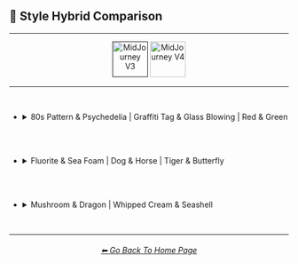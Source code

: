 <h2>🔰 Style Hybrid Comparison</h2>

<hr><!--------------->

<div align="center">

[<img src="https://github.com/willwulfken/MidJourney-Styles-and-Keywords-Reference/blob/main/Images/Repo_Parts/WEBP/Buttons/Version_Buttons/button_version_V3_active.webp?raw=true" alt="MidJourney V3" height="64" />]()
[<img src="https://github.com/willwulfken/MidJourney-Styles-and-Keywords-Reference/blob/main/Images/Repo_Parts/WEBP/Buttons/Version_Buttons/button_version_V4_inactive.webp?raw=true" alt="MidJourney V4" height="64" />](https://github.com/willwulfken/MidJourney-Styles-and-Keywords-Reference/blob/main/Pages/Midjourney_Beta_Features/MJ_V4_Alpha/Comparison_Pages/Prompt_Writing/Hybrid_Comparison.md)

</div>

<hr>
<br>

- <details><summary>80s Pattern & Psychedelia | Graffiti Tag & Glass Blowing | Red & Green</summary><p><div align="center">

    <table>
        <tr align=center valign=middle>
            <th width=298></th>
            <th>80s Pattern</th>
            <th>Psychedelia</th>
            <td></td>
            <th>Graffiti Tag</th>
            <th>Glass Blowing</th>
            <td></td>
            <th>Red</th>
            <th>Green</th>
        </tr>
        <tr align=center valign=middle>
            <th>Style</th>
            <td><img src="https://github.com/willwulfken/MidJourney-Styles-and-Keywords-Reference/blob/main/Images/MJ_V3/Comparison_Page_Images/Hybrid_Comparison/Control_Images/80s_Pattern.png?raw=true" width=86 /></td>
            <td><img src="https://github.com/willwulfken/MidJourney-Styles-and-Keywords-Reference/blob/main/Images/MJ_V3/Comparison_Page_Images/Hybrid_Comparison/Control_Images/Psychedelia.png?raw=true" width=86 /></td>
            <td></td>
            <td><img src="https://github.com/willwulfken/MidJourney-Styles-and-Keywords-Reference/blob/main/Images/MJ_V3/Comparison_Page_Images/Hybrid_Comparison/Control_Images/Graffiti_Tag.png?raw=true" width=86 /></td>
            <td><img src="https://github.com/willwulfken/MidJourney-Styles-and-Keywords-Reference/blob/main/Images/MJ_V3/Comparison_Page_Images/Hybrid_Comparison/Control_Images/Glass_Blowing.png?raw=true" width=86 /></td>
            <td></td>
            <td><img src="https://github.com/willwulfken/MidJourney-Styles-and-Keywords-Reference/blob/main/Images/MJ_V3/Comparison_Page_Images/Hybrid_Comparison/Control_Images/Red.png?raw=true" width="114" /></td>
            <td><img src="https://github.com/willwulfken/MidJourney-Styles-and-Keywords-Reference/blob/main/Images/MJ_V3/Comparison_Page_Images/Hybrid_Comparison/Control_Images/Green.png?raw=true" width="114" /></td>
        </tr>
        <tr align=center valign=middle>
            <th>Half &#60;style1&#62; Half &#60;style2&#62;</th>
            <td colspan=2><img src="https://github.com/willwulfken/MidJourney-Styles-and-Keywords-Reference/blob/main/Images/MJ_V3/Comparison_Page_Images/Hybrid_Comparison/80s_Pattern_and_Psychedelia/half_80s_Pattern_half_Psychedelia.png?raw=true" width="192" /></td>
            <td></td>
            <td colspan=2><img src="https://github.com/willwulfken/MidJourney-Styles-and-Keywords-Reference/blob/main/Images/MJ_V3/Comparison_Page_Images/Hybrid_Comparison/Graffiti_Tag_and_Glass_Blowing/half_Graffiti_Tag_half_Glass_Blowing.png?raw=true" width="192" /></td>
            <td></td>
            <td colspan=2><img src="https://github.com/willwulfken/MidJourney-Styles-and-Keywords-Reference/blob/main/Images/MJ_V3/Comparison_Page_Images/Hybrid_Comparison/Red_and_Green/half_Red_half_Green.png?raw=true" width=256 /></td>
        </tr>
        <tr align=center valign=middle>
            <th>Half-&#60;style1&#62; Half-&#60;style2&#62;</th>
            <td colspan=2><img src="https://github.com/willwulfken/MidJourney-Styles-and-Keywords-Reference/blob/main/Images/MJ_V3/Comparison_Page_Images/Hybrid_Comparison/80s_Pattern_and_Psychedelia/half-80s_Pattern_half-Psychedelia.png?raw=true" width="192" /></td>
            <td></td>
            <td colspan=2><img src="https://github.com/willwulfken/MidJourney-Styles-and-Keywords-Reference/blob/main/Images/MJ_V3/Comparison_Page_Images/Hybrid_Comparison/Graffiti_Tag_and_Glass_Blowing/half-Graffiti_Tag_half-Glass_Blowing.png?raw=true" width="192" /></td>
            <td></td>
            <td colspan=2><img src="https://github.com/willwulfken/MidJourney-Styles-and-Keywords-Reference/blob/main/Images/MJ_V3/Comparison_Page_Images/Hybrid_Comparison/Red_and_Green/half-Red_half-Green.png?raw=true" width=256 /></td>
        </tr>
        <tr align=center valign=middle>
            <th>&#60;style1&#62;&#60;style2&#62;</th>
            <td colspan=2><img src="https://github.com/willwulfken/MidJourney-Styles-and-Keywords-Reference/blob/main/Images/MJ_V3/Comparison_Page_Images/Hybrid_Comparison/80s_Pattern_and_Psychedelia/80s_PatternPsychedelia.png?raw=true" width="192" /></td>
            <td></td>
            <td colspan=2><img src="https://github.com/willwulfken/MidJourney-Styles-and-Keywords-Reference/blob/main/Images/MJ_V3/Comparison_Page_Images/Hybrid_Comparison/Graffiti_Tag_and_Glass_Blowing/Graffiti_TagGlass_Blowing.png?raw=true" width="192" /></td>
            <td></td>
            <td colspan=2><img src="https://github.com/willwulfken/MidJourney-Styles-and-Keywords-Reference/blob/main/Images/MJ_V3/Comparison_Page_Images/Hybrid_Comparison/Red_and_Green/RedGreen.png?raw=true" width=256 /></td>
        </tr>
        <tr align=center valign=middle>
            <th>&#60;style2&#62;&#60;style1&#62;</th>
            <td colspan=2><img src="https://github.com/willwulfken/MidJourney-Styles-and-Keywords-Reference/blob/main/Images/MJ_V3/Comparison_Page_Images/Hybrid_Comparison/80s_Pattern_and_Psychedelia/Psychedelia80s_Pattern.png?raw=true" width="192" /></td>
            <td></td>
            <td colspan=2><img src="https://github.com/willwulfken/MidJourney-Styles-and-Keywords-Reference/blob/main/Images/MJ_V3/Comparison_Page_Images/Hybrid_Comparison/Graffiti_Tag_and_Glass_Blowing/Glass_BlowingGraffiti_Tag.png?raw=true" width="192" /></td>
            <td></td>
            <td colspan=2><img src="https://github.com/willwulfken/MidJourney-Styles-and-Keywords-Reference/blob/main/Images/MJ_V3/Comparison_Page_Images/Hybrid_Comparison/Red_and_Green/GreenRed.png?raw=true" width=256 /></td>
        </tr>
        <tr align=center valign=middle>
            <th>&#60;style1&#62;-&#60;style2&#62;</th>
            <td colspan=2><img src="https://github.com/willwulfken/MidJourney-Styles-and-Keywords-Reference/blob/main/Images/MJ_V3/Comparison_Page_Images/Hybrid_Comparison/80s_Pattern_and_Psychedelia/80s_Pattern-Psychedelia.png?raw=true" width="192" /></td>
            <td></td>
            <td colspan=2><img src="https://github.com/willwulfken/MidJourney-Styles-and-Keywords-Reference/blob/main/Images/MJ_V3/Comparison_Page_Images/Hybrid_Comparison/Graffiti_Tag_and_Glass_Blowing/Graffiti_Tag-Glass_Blowing.png?raw=true" width="192" /></td>
            <td></td>
            <td colspan=2><img src="https://github.com/willwulfken/MidJourney-Styles-and-Keywords-Reference/blob/main/Images/MJ_V3/Comparison_Page_Images/Hybrid_Comparison/Red_and_Green/Red-Green.png?raw=true" width=256 /></td>
        </tr>
        <tr align=center valign=middle>
            <th>&#60;style2&#62;-&#60;style1&#62;</th>
            <td colspan=2><img src="https://github.com/willwulfken/MidJourney-Styles-and-Keywords-Reference/blob/main/Images/MJ_V3/Comparison_Page_Images/Hybrid_Comparison/80s_Pattern_and_Psychedelia/Psychedelia-80s_Pattern.png?raw=true" width="192" /></td>
            <td></td>
            <td colspan=2><img src="https://github.com/willwulfken/MidJourney-Styles-and-Keywords-Reference/blob/main/Images/MJ_V3/Comparison_Page_Images/Hybrid_Comparison/Graffiti_Tag_and_Glass_Blowing/Glass_Blowing-Graffiti_Tag.png?raw=true" width="192" /></td>
            <td></td>
            <td colspan=2><img src="https://github.com/willwulfken/MidJourney-Styles-and-Keywords-Reference/blob/main/Images/MJ_V3/Comparison_Page_Images/Hybrid_Comparison/Red_and_Green/Green-Red.png?raw=true" width=256 /></td>
        </tr>
        <tr align=center valign=middle>
            <th>&#60;style1&#62;/&#60;style2&#62;</th>
            <td colspan=2><img src="https://github.com/willwulfken/MidJourney-Styles-and-Keywords-Reference/blob/main/Images/MJ_V3/Comparison_Page_Images/Hybrid_Comparison/80s_Pattern_and_Psychedelia/80s_Pattern(slash)Psychedelia.png?raw=true" width="192" /></td>
            <td></td>
            <td colspan=2><img src="https://github.com/willwulfken/MidJourney-Styles-and-Keywords-Reference/blob/main/Images/MJ_V3/Comparison_Page_Images/Hybrid_Comparison/Graffiti_Tag_and_Glass_Blowing/Graffiti_Tag(slash)Glass_Blowing.png?raw=true" width="192" /></td>
            <td></td>
            <td colspan=2><img src="https://github.com/willwulfken/MidJourney-Styles-and-Keywords-Reference/blob/main/Images/MJ_V3/Comparison_Page_Images/Hybrid_Comparison/Red_and_Green/Red(slash)Green.png?raw=true" width=256 /></td>
        </tr>
        <tr align=center valign=middle>
            <th>&#60;style2&#62;/&#60;style1&#62;</th>
            <td colspan=2><img src="https://github.com/willwulfken/MidJourney-Styles-and-Keywords-Reference/blob/main/Images/MJ_V3/Comparison_Page_Images/Hybrid_Comparison/80s_Pattern_and_Psychedelia/Psychedelia(slash)80s_Pattern.png?raw=true" width="192" /></td>
            <td></td>
            <td colspan=2><img src="https://github.com/willwulfken/MidJourney-Styles-and-Keywords-Reference/blob/main/Images/MJ_V3/Comparison_Page_Images/Hybrid_Comparison/Graffiti_Tag_and_Glass_Blowing/Glass_Blowing(slash)Graffiti_Tag.png?raw=true" width="192" /></td>
            <td></td>
            <td colspan=2><img src="https://github.com/willwulfken/MidJourney-Styles-and-Keywords-Reference/blob/main/Images/MJ_V3/Comparison_Page_Images/Hybrid_Comparison/Red_and_Green/Green(slash)Red.png?raw=true" width=256 /></td>
        </tr>
        <tr align=center valign=middle>
            <th>&#60;style1&#62; Grown From &#60;style2&#62;</th>
            <td colspan=2><img src="https://github.com/willwulfken/MidJourney-Styles-and-Keywords-Reference/blob/main/Images/MJ_V3/Comparison_Page_Images/Hybrid_Comparison/80s_Pattern_and_Psychedelia/80s_Pattern_grown_from_Psychedelia.png?raw=true" width="192" /></td>
            <td></td>
            <td colspan=2><img src="https://github.com/willwulfken/MidJourney-Styles-and-Keywords-Reference/blob/main/Images/MJ_V3/Comparison_Page_Images/Hybrid_Comparison/Graffiti_Tag_and_Glass_Blowing/Graffiti_Tag_grown_from_Glass_Blowing.png?raw=true" width="192" /></td>
            <td></td>
            <td colspan=2><img src="https://github.com/willwulfken/MidJourney-Styles-and-Keywords-Reference/blob/main/Images/MJ_V3/Comparison_Page_Images/Hybrid_Comparison/Red_and_Green/Red_grown_from_Green.png?raw=true" width=256 /></td>
        </tr>
        <tr align=center valign=middle>
            <th>&#60;style2&#62; Grown From &#60;style1&#62;</th>
            <td colspan=2><img src="https://github.com/willwulfken/MidJourney-Styles-and-Keywords-Reference/blob/main/Images/MJ_V3/Comparison_Page_Images/Hybrid_Comparison/80s_Pattern_and_Psychedelia/Psychedelia_grown_from_80s_Pattern.png?raw=true" width="192" /></td>
            <td></td>
            <td colspan=2><img src="https://github.com/willwulfken/MidJourney-Styles-and-Keywords-Reference/blob/main/Images/MJ_V3/Comparison_Page_Images/Hybrid_Comparison/Graffiti_Tag_and_Glass_Blowing/Glass_Blowing_grown_from_Graffiti_Tag.png?raw=true" width="192" /></td>
            <td></td>
            <td colspan=2><img src="https://github.com/willwulfken/MidJourney-Styles-and-Keywords-Reference/blob/main/Images/MJ_V3/Comparison_Page_Images/Hybrid_Comparison/Red_and_Green/Green_grown_from_Red.png?raw=true" width=256 /></td>
        </tr>
        <tr align=center valign=middle>
            <th>&#60;style1&#62;-&#60;style2&#62;-Blend</th>
            <td colspan=2><img src="https://github.com/willwulfken/MidJourney-Styles-and-Keywords-Reference/blob/main/Images/MJ_V3/Comparison_Page_Images/Hybrid_Comparison/80s_Pattern_and_Psychedelia/80s_Pattern-Psychedelia-blend.png?raw=true" width="192" /></td>
            <td></td>
            <td colspan=2><img src="https://github.com/willwulfken/MidJourney-Styles-and-Keywords-Reference/blob/main/Images/MJ_V3/Comparison_Page_Images/Hybrid_Comparison/Graffiti_Tag_and_Glass_Blowing/Graffiti_Tag-Glass_Blowing-blend.png?raw=true" width="192" /></td>
            <td></td>
            <td colspan=2><img src="https://github.com/willwulfken/MidJourney-Styles-and-Keywords-Reference/blob/main/Images/MJ_V3/Comparison_Page_Images/Hybrid_Comparison/Red_and_Green/Red-Green-blend.png?raw=true" width=256 /></td>
        </tr>
        <tr align=center valign=middle>
            <th>Blended-&#60;style1&#62;-&#60;style2&#62;</th>
            <td colspan=2><img src="https://github.com/willwulfken/MidJourney-Styles-and-Keywords-Reference/blob/main/Images/MJ_V3/Comparison_Page_Images/Hybrid_Comparison/80s_Pattern_and_Psychedelia/blended-80s_Pattern-Psychedelia.png?raw=true" width="192" /></td>
            <td></td>
            <td colspan=2><img src="https://github.com/willwulfken/MidJourney-Styles-and-Keywords-Reference/blob/main/Images/MJ_V3/Comparison_Page_Images/Hybrid_Comparison/Graffiti_Tag_and_Glass_Blowing/blended-Graffiti_Tag-Glass_Blowing.png?raw=true" width="192" /></td>
            <td></td>
            <td colspan=2><img src="https://github.com/willwulfken/MidJourney-Styles-and-Keywords-Reference/blob/main/Images/MJ_V3/Comparison_Page_Images/Hybrid_Comparison/Red_and_Green/blended-Red-Green.png?raw=true" width=256 /></td>
        </tr>
        <tr align=center valign=middle>
            <th>Mix Between &#60;style1&#62; and &#60;style2&#62;</th>
            <td colspan=2><img src="https://github.com/willwulfken/MidJourney-Styles-and-Keywords-Reference/blob/main/Images/MJ_V3/Comparison_Page_Images/Hybrid_Comparison/80s_Pattern_and_Psychedelia/Mix_between_80s_Pattern_and_Psychedelia.png?raw=true" width="192" /></td>
            <td></td>
            <td colspan=2><img src="https://github.com/willwulfken/MidJourney-Styles-and-Keywords-Reference/blob/main/Images/MJ_V3/Comparison_Page_Images/Hybrid_Comparison/Graffiti_Tag_and_Glass_Blowing/Mix_between_Graffiti_Tag_and_Glass_Blowing.png?raw=true" width="192" /></td>
            <td></td>
            <td colspan=2><img src="https://github.com/willwulfken/MidJourney-Styles-and-Keywords-Reference/blob/main/Images/MJ_V3/Comparison_Page_Images/Hybrid_Comparison/Red_and_Green/Mix_between_Red_and_Green.png?raw=true" width=256 /></td>
        </tr>
        <tr align=center valign=middle>
            <th>&#60;style1&#62; &#60;style2&#62; Mix</th>
            <td colspan=2><img src="https://github.com/willwulfken/MidJourney-Styles-and-Keywords-Reference/blob/main/Images/MJ_V3/Comparison_Page_Images/Hybrid_Comparison/80s_Pattern_and_Psychedelia/80s_Pattern_Psychedelia_mix.png?raw=true" width="192" /></td>
            <td></td>
            <td colspan=2><img src="https://github.com/willwulfken/MidJourney-Styles-and-Keywords-Reference/blob/main/Images/MJ_V3/Comparison_Page_Images/Hybrid_Comparison/Graffiti_Tag_and_Glass_Blowing/Graffiti_Tag_Glass_Blowing_mix.png?raw=true" width="192" /></td>
            <td></td>
            <td colspan=2><img src="https://github.com/willwulfken/MidJourney-Styles-and-Keywords-Reference/blob/main/Images/MJ_V3/Comparison_Page_Images/Hybrid_Comparison/Red_and_Green/Red_Green_mix.png?raw=true" width=256 /></td>
        </tr>
        <tr align=center valign=middle>
            <th>&#60;style1&#62;-&#60;style2&#62;-Mix</th>
            <td colspan=2><img src="https://github.com/willwulfken/MidJourney-Styles-and-Keywords-Reference/blob/main/Images/MJ_V3/Comparison_Page_Images/Hybrid_Comparison/80s_Pattern_and_Psychedelia/80s_Pattern-Psychedelia-mix.png?raw=true" width="192" /></td>
            <td></td>
            <td colspan=2><img src="https://github.com/willwulfken/MidJourney-Styles-and-Keywords-Reference/blob/main/Images/MJ_V3/Comparison_Page_Images/Hybrid_Comparison/Graffiti_Tag_and_Glass_Blowing/Graffiti_Tag-Glass_Blowing-mix.png?raw=true" width="192" /></td>
            <td></td>
            <td colspan=2><img src="https://github.com/willwulfken/MidJourney-Styles-and-Keywords-Reference/blob/main/Images/MJ_V3/Comparison_Page_Images/Hybrid_Comparison/Red_and_Green/Red-Green-mix.png?raw=true" width=256 /></td>
        </tr>
        <tr align=center valign=middle>
            <th>Hybrid of &#60;style1&#62; and &#60;style2&#62;</th>
            <td colspan=2><img src="https://github.com/willwulfken/MidJourney-Styles-and-Keywords-Reference/blob/main/Images/MJ_V3/Comparison_Page_Images/Hybrid_Comparison/80s_Pattern_and_Psychedelia/Hybrid_of_80s_Pattern_and_Psychedelia.png?raw=true" width="192" /></td>
            <td></td>
            <td colspan=2><img src="https://github.com/willwulfken/MidJourney-Styles-and-Keywords-Reference/blob/main/Images/MJ_V3/Comparison_Page_Images/Hybrid_Comparison/Graffiti_Tag_and_Glass_Blowing/Hybrid_of_Graffiti_Tag_and_Glass_Blowing.png?raw=true" width="192" /></td>
            <td></td>
            <td colspan=2><img src="https://github.com/willwulfken/MidJourney-Styles-and-Keywords-Reference/blob/main/Images/MJ_V3/Comparison_Page_Images/Hybrid_Comparison/Red_and_Green/Hybrid_of_Red_and_Green.png?raw=true" width=256 /></td>
        </tr>
        <tr align=center valign=middle>
            <th>&#60;style1&#62; &#60;style2&#62; Hybrid</th>
            <td colspan=2><img src="https://github.com/willwulfken/MidJourney-Styles-and-Keywords-Reference/blob/main/Images/MJ_V3/Comparison_Page_Images/Hybrid_Comparison/80s_Pattern_and_Psychedelia/80s_Pattern_Psychedelia_hybrid.png?raw=true" width="192" /></td>
            <td></td>
            <td colspan=2><img src="https://github.com/willwulfken/MidJourney-Styles-and-Keywords-Reference/blob/main/Images/MJ_V3/Comparison_Page_Images/Hybrid_Comparison/Graffiti_Tag_and_Glass_Blowing/Graffiti_Tag_Glass_Blowing_hybrid.png?raw=true" width="192" /></td>
            <td></td>
            <td colspan=2><img src="https://github.com/willwulfken/MidJourney-Styles-and-Keywords-Reference/blob/main/Images/MJ_V3/Comparison_Page_Images/Hybrid_Comparison/Red_and_Green/Red_Green_hybrid.png?raw=true" width=256 /></td>
        </tr>
        <tr align=center valign=middle>
            <th>&#60;style1&#62;-&#60;style2&#62;-Hybrid</th>
            <td colspan=2><img src="https://github.com/willwulfken/MidJourney-Styles-and-Keywords-Reference/blob/main/Images/MJ_V3/Comparison_Page_Images/Hybrid_Comparison/80s_Pattern_and_Psychedelia/80s_Pattern-Psychedelia-hybrid.png?raw=true" width="192" /></td>
            <td></td>
            <td colspan=2><img src="https://github.com/willwulfken/MidJourney-Styles-and-Keywords-Reference/blob/main/Images/MJ_V3/Comparison_Page_Images/Hybrid_Comparison/Graffiti_Tag_and_Glass_Blowing/Graffiti_Tag-Glass_Blowing-hybrid.png?raw=true" width="192" /></td>
            <td></td>
            <td colspan=2><img src="https://github.com/willwulfken/MidJourney-Styles-and-Keywords-Reference/blob/main/Images/MJ_V3/Comparison_Page_Images/Hybrid_Comparison/Red_and_Green/Red-Green-hybrid.png?raw=true" width=256 /></td>
        </tr>
    </table>

  </div></p></details>


<br><br>

- <details><summary>Fluorite & Sea Foam | Dog & Horse | Tiger & Butterfly</summary><p><div align="center">

    <table>
        <tr align=center valign=middle>
            <th width=298></th>
            <th>Fluorite</th>
            <th>Sea Foam</th>
            <td></td>
            <th>Dog</th>
            <th>Horse</th>
            <td></td>
            <th>Tiger</th>
            <th>Butterfly</th>
        </tr>
        <tr align=center valign=middle>
            <th>Style</th>
            <td><img src="https://github.com/willwulfken/MidJourney-Styles-and-Keywords-Reference/blob/main/Images/MJ_V3/Comparison_Page_Images/Hybrid_Comparison/Control_Images/Fluorite.png?raw=true" width=86 /></td>
            <td><img src="https://github.com/willwulfken/MidJourney-Styles-and-Keywords-Reference/blob/main/Images/MJ_V3/Comparison_Page_Images/Hybrid_Comparison/Control_Images/Sea_Foam.png?raw=true" width=86 /></td>
            <td></td>
            <td><img src="https://github.com/willwulfken/MidJourney-Styles-and-Keywords-Reference/blob/main/Images/MJ_V3/Comparison_Page_Images/Hybrid_Comparison/Control_Images/Dog.png?raw=true" width=86 /></td>
            <td><img src="https://github.com/willwulfken/MidJourney-Styles-and-Keywords-Reference/blob/main/Images/MJ_V3/Comparison_Page_Images/Hybrid_Comparison/Control_Images/Horse.png?raw=true" width=86 /></td>
            <td></td>
            <td><img src="https://github.com/willwulfken/MidJourney-Styles-and-Keywords-Reference/blob/main/Images/MJ_V3/Comparison_Page_Images/Hybrid_Comparison/Control_Images/Tiger.png?raw=true" width="114" /></td>
            <td><img src="https://github.com/willwulfken/MidJourney-Styles-and-Keywords-Reference/blob/main/Images/MJ_V3/Comparison_Page_Images/Hybrid_Comparison/Control_Images/Butterfly.png?raw=true" width="114" /></td>
        </tr>
        <tr align=center valign=middle>
            <th>Half &#60;style1&#62; Half &#60;style2&#62;</th>
            <td colspan=2><img src="https://github.com/willwulfken/MidJourney-Styles-and-Keywords-Reference/blob/main/Images/MJ_V3/Comparison_Page_Images/Hybrid_Comparison/Fluorite_and_Sea_Foam/half_Fluorite_half_Sea_Foam.png?raw=true" width="192" /></td>
            <td></td>
            <td colspan=2><img src="https://github.com/willwulfken/MidJourney-Styles-and-Keywords-Reference/blob/main/Images/MJ_V3/Comparison_Page_Images/Hybrid_Comparison/Dog_and_Horse/half_Dog_half_Horse.png?raw=true" width="192" /></td>
            <td></td>
            <td colspan=2><img src="https://github.com/willwulfken/MidJourney-Styles-and-Keywords-Reference/blob/main/Images/MJ_V3/Comparison_Page_Images/Hybrid_Comparison/Tiger_and_Butterfly/half_Tiger_half_Butterfly.png?raw=true" width=256 /></td>
        </tr>
        <tr align=center valign=middle>
            <th>Half-&#60;style1&#62; Half-&#60;style2&#62;</th>
            <td colspan=2><img src="https://github.com/willwulfken/MidJourney-Styles-and-Keywords-Reference/blob/main/Images/MJ_V3/Comparison_Page_Images/Hybrid_Comparison/Fluorite_and_Sea_Foam/half-Fluorite_half-Sea_Foam.png?raw=true" width="192" /></td>
            <td></td>
            <td colspan=2><img src="https://github.com/willwulfken/MidJourney-Styles-and-Keywords-Reference/blob/main/Images/MJ_V3/Comparison_Page_Images/Hybrid_Comparison/Dog_and_Horse/half-Dog_half-Horse.png?raw=true" width="192" /></td>
            <td></td>
            <td colspan=2><img src="https://github.com/willwulfken/MidJourney-Styles-and-Keywords-Reference/blob/main/Images/MJ_V3/Comparison_Page_Images/Hybrid_Comparison/Tiger_and_Butterfly/half-Tiger_half-Butterfly.png?raw=true" width=256 /></td>
        </tr>
        <tr align=center valign=middle>
            <th>&#60;style1&#62;&#60;style2&#62;</th>
            <td colspan=2><img src="https://github.com/willwulfken/MidJourney-Styles-and-Keywords-Reference/blob/main/Images/MJ_V3/Comparison_Page_Images/Hybrid_Comparison/Fluorite_and_Sea_Foam/FluoriteSea_Foam.png?raw=true" width="192" /></td>
            <td></td>
            <td colspan=2><img src="https://github.com/willwulfken/MidJourney-Styles-and-Keywords-Reference/blob/main/Images/MJ_V3/Comparison_Page_Images/Hybrid_Comparison/Dog_and_Horse/DogHorse.png?raw=true" width="192" /></td>
            <td></td>
            <td colspan=2><img src="https://github.com/willwulfken/MidJourney-Styles-and-Keywords-Reference/blob/main/Images/MJ_V3/Comparison_Page_Images/Hybrid_Comparison/Tiger_and_Butterfly/TigerButterfly.png?raw=true" width=256 /></td>
        </tr>
        <tr align=center valign=middle>
            <th>&#60;style2&#62;&#60;style1&#62;</th>
            <td colspan=2><img src="https://github.com/willwulfken/MidJourney-Styles-and-Keywords-Reference/blob/main/Images/MJ_V3/Comparison_Page_Images/Hybrid_Comparison/Fluorite_and_Sea_Foam/Sea_FoamFluorite.png?raw=true" width="192" /></td>
            <td></td>
            <td colspan=2><img src="https://github.com/willwulfken/MidJourney-Styles-and-Keywords-Reference/blob/main/Images/MJ_V3/Comparison_Page_Images/Hybrid_Comparison/Dog_and_Horse/HorseDog.png?raw=true" width="192" /></td>
            <td></td>
            <td colspan=2><img src="https://github.com/willwulfken/MidJourney-Styles-and-Keywords-Reference/blob/main/Images/MJ_V3/Comparison_Page_Images/Hybrid_Comparison/Tiger_and_Butterfly/ButterflyTiger.png?raw=true" width=256 /></td>
        </tr>
        <tr align=center valign=middle>
            <th>&#60;style1&#62;-&#60;style2&#62;</th>
            <td colspan=2><img src="https://github.com/willwulfken/MidJourney-Styles-and-Keywords-Reference/blob/main/Images/MJ_V3/Comparison_Page_Images/Hybrid_Comparison/Fluorite_and_Sea_Foam/Fluorite-Sea_Foam.png?raw=true" width="192" /></td>
            <td></td>
            <td colspan=2><img src="https://github.com/willwulfken/MidJourney-Styles-and-Keywords-Reference/blob/main/Images/MJ_V3/Comparison_Page_Images/Hybrid_Comparison/Dog_and_Horse/Dog-Horse.png?raw=true" width="192" /></td>
            <td></td>
            <td colspan=2><img src="https://github.com/willwulfken/MidJourney-Styles-and-Keywords-Reference/blob/main/Images/MJ_V3/Comparison_Page_Images/Hybrid_Comparison/Tiger_and_Butterfly/Tiger-Butterfly.png?raw=true" width=256 /></td>
        </tr>
        <tr align=center valign=middle>
            <th>&#60;style2&#62;-&#60;style1&#62;</th>
            <td colspan=2><img src="https://github.com/willwulfken/MidJourney-Styles-and-Keywords-Reference/blob/main/Images/MJ_V3/Comparison_Page_Images/Hybrid_Comparison/Fluorite_and_Sea_Foam/Sea_Foam-Fluorite.png?raw=true" width="192" /></td>
            <td></td>
            <td colspan=2><img src="https://github.com/willwulfken/MidJourney-Styles-and-Keywords-Reference/blob/main/Images/MJ_V3/Comparison_Page_Images/Hybrid_Comparison/Dog_and_Horse/Horse-Dog.png?raw=true" width="192" /></td>
            <td></td>
            <td colspan=2><img src="https://github.com/willwulfken/MidJourney-Styles-and-Keywords-Reference/blob/main/Images/MJ_V3/Comparison_Page_Images/Hybrid_Comparison/Tiger_and_Butterfly/Butterfly-Tiger.png?raw=true" width=256 /></td>
        </tr>
        <tr align=center valign=middle>
            <th>&#60;style1&#62;/&#60;style2&#62;</th>
            <td colspan=2><img src="https://github.com/willwulfken/MidJourney-Styles-and-Keywords-Reference/blob/main/Images/MJ_V3/Comparison_Page_Images/Hybrid_Comparison/Fluorite_and_Sea_Foam/Fluorite(slash)Sea_Foam.png?raw=true" width="192" /></td>
            <td></td>
            <td colspan=2><img src="https://github.com/willwulfken/MidJourney-Styles-and-Keywords-Reference/blob/main/Images/MJ_V3/Comparison_Page_Images/Hybrid_Comparison/Dog_and_Horse/Dog(slash)Horse.png?raw=true" width="192" /></td>
            <td></td>
            <td colspan=2><img src="https://github.com/willwulfken/MidJourney-Styles-and-Keywords-Reference/blob/main/Images/MJ_V3/Comparison_Page_Images/Hybrid_Comparison/Tiger_and_Butterfly/Tiger(slash)Butterfly.png?raw=true" width=256 /></td>
        </tr>
        <tr align=center valign=middle>
            <th>&#60;style2&#62;/&#60;style1&#62;</th>
            <td colspan=2><img src="https://github.com/willwulfken/MidJourney-Styles-and-Keywords-Reference/blob/main/Images/MJ_V3/Comparison_Page_Images/Hybrid_Comparison/Fluorite_and_Sea_Foam/Sea_Foam(slash)Fluorite.png?raw=true" width="192" /></td>
            <td></td>
            <td colspan=2><img src="https://github.com/willwulfken/MidJourney-Styles-and-Keywords-Reference/blob/main/Images/MJ_V3/Comparison_Page_Images/Hybrid_Comparison/Dog_and_Horse/Horse(slash)Dog.png?raw=true" width="192" /></td>
            <td></td>
            <td colspan=2><img src="https://github.com/willwulfken/MidJourney-Styles-and-Keywords-Reference/blob/main/Images/MJ_V3/Comparison_Page_Images/Hybrid_Comparison/Tiger_and_Butterfly/Butterfly(slash)Tiger.png?raw=true" width=256 /></td>
        </tr>
        <tr align=center valign=middle>
            <th>&#60;style1&#62; Grown From &#60;style2&#62;</th>
            <td colspan=2><img src="https://github.com/willwulfken/MidJourney-Styles-and-Keywords-Reference/blob/main/Images/MJ_V3/Comparison_Page_Images/Hybrid_Comparison/Fluorite_and_Sea_Foam/Fluorite_grown_from_Sea_Foam.png?raw=true" width="192" /></td>
            <td></td>
            <td colspan=2><img src="https://github.com/willwulfken/MidJourney-Styles-and-Keywords-Reference/blob/main/Images/MJ_V3/Comparison_Page_Images/Hybrid_Comparison/Dog_and_Horse/Dog_grown_from_Horse.png?raw=true" width="192" /></td>
            <td></td>
            <td colspan=2><img src="https://github.com/willwulfken/MidJourney-Styles-and-Keywords-Reference/blob/main/Images/MJ_V3/Comparison_Page_Images/Hybrid_Comparison/Tiger_and_Butterfly/Tiger_grown_from_Butterfly.png?raw=true" width=256 /></td>
        </tr>
        <tr align=center valign=middle>
            <th>&#60;style2&#62; Grown From &#60;style1&#62;</th>
            <td colspan=2><img src="https://github.com/willwulfken/MidJourney-Styles-and-Keywords-Reference/blob/main/Images/MJ_V3/Comparison_Page_Images/Hybrid_Comparison/Fluorite_and_Sea_Foam/Sea_Foam_grown_from_Fluorite.png?raw=true" width="192" /></td>
            <td></td>
            <td colspan=2><img src="https://github.com/willwulfken/MidJourney-Styles-and-Keywords-Reference/blob/main/Images/MJ_V3/Comparison_Page_Images/Hybrid_Comparison/Dog_and_Horse/Horse_grown_from_Dog.png?raw=true" width="192" /></td>
            <td></td>
            <td colspan=2><img src="https://github.com/willwulfken/MidJourney-Styles-and-Keywords-Reference/blob/main/Images/MJ_V3/Comparison_Page_Images/Hybrid_Comparison/Tiger_and_Butterfly/Butterfly_grown_from_Tiger.png?raw=true" width=256 /></td>
        </tr>
        <tr align=center valign=middle>
            <th>&#60;style1&#62;-&#60;style2&#62;-Blend</th>
            <td colspan=2><img src="https://github.com/willwulfken/MidJourney-Styles-and-Keywords-Reference/blob/main/Images/MJ_V3/Comparison_Page_Images/Hybrid_Comparison/Fluorite_and_Sea_Foam/Fluorite-Sea_Foam-blend.png?raw=true" width="192" /></td>
            <td></td>
            <td colspan=2><img src="https://github.com/willwulfken/MidJourney-Styles-and-Keywords-Reference/blob/main/Images/MJ_V3/Comparison_Page_Images/Hybrid_Comparison/Dog_and_Horse/Dog-Horse-blend.png?raw=true" width="192" /></td>
            <td></td>
            <td colspan=2><img src="https://github.com/willwulfken/MidJourney-Styles-and-Keywords-Reference/blob/main/Images/MJ_V3/Comparison_Page_Images/Hybrid_Comparison/Tiger_and_Butterfly/Tiger-Butterfly-blend.png?raw=true" width=256 /></td>
        </tr>
        <tr align=center valign=middle>
            <th>Blended-&#60;style1&#62;-&#60;style2&#62;</th>
            <td colspan=2><img src="https://github.com/willwulfken/MidJourney-Styles-and-Keywords-Reference/blob/main/Images/MJ_V3/Comparison_Page_Images/Hybrid_Comparison/Fluorite_and_Sea_Foam/blended-Fluorite-Sea_Foam.png?raw=true" width="192" /></td>
            <td></td>
            <td colspan=2><img src="https://github.com/willwulfken/MidJourney-Styles-and-Keywords-Reference/blob/main/Images/MJ_V3/Comparison_Page_Images/Hybrid_Comparison/Dog_and_Horse/blended-Dog-Horse.png?raw=true" width="192" /></td>
            <td></td>
            <td colspan=2><img src="https://github.com/willwulfken/MidJourney-Styles-and-Keywords-Reference/blob/main/Images/MJ_V3/Comparison_Page_Images/Hybrid_Comparison/Tiger_and_Butterfly/blended-Tiger-Butterfly.png?raw=true" width=256 /></td>
        </tr>
        <tr align=center valign=middle>
            <th>Mix Between &#60;style1&#62; and &#60;style2&#62;</th>
            <td colspan=2><img src="https://github.com/willwulfken/MidJourney-Styles-and-Keywords-Reference/blob/main/Images/MJ_V3/Comparison_Page_Images/Hybrid_Comparison/Fluorite_and_Sea_Foam/Mix_between_Fluorite_and_Sea_Foam.png?raw=true" width="192" /></td>
            <td></td>
            <td colspan=2><img src="https://github.com/willwulfken/MidJourney-Styles-and-Keywords-Reference/blob/main/Images/MJ_V3/Comparison_Page_Images/Hybrid_Comparison/Dog_and_Horse/Mix_between_Dog_and_Horse.png?raw=true" width="192" /></td>
            <td></td>
            <td colspan=2><img src="https://github.com/willwulfken/MidJourney-Styles-and-Keywords-Reference/blob/main/Images/MJ_V3/Comparison_Page_Images/Hybrid_Comparison/Tiger_and_Butterfly/Mix_between_Tiger_and_Butterfly.png?raw=true" width=256 /></td>
        </tr>
        <tr align=center valign=middle>
            <th>&#60;style1&#62; &#60;style2&#62; Mix</th>
            <td colspan=2><img src="https://github.com/willwulfken/MidJourney-Styles-and-Keywords-Reference/blob/main/Images/MJ_V3/Comparison_Page_Images/Hybrid_Comparison/Fluorite_and_Sea_Foam/Fluorite_Sea_Foam_mix.png?raw=true" width="192" /></td>
            <td></td>
            <td colspan=2><img src="https://github.com/willwulfken/MidJourney-Styles-and-Keywords-Reference/blob/main/Images/MJ_V3/Comparison_Page_Images/Hybrid_Comparison/Dog_and_Horse/Dog_Horse_mix.png?raw=true" width="192" /></td>
            <td></td>
            <td colspan=2><img src="https://github.com/willwulfken/MidJourney-Styles-and-Keywords-Reference/blob/main/Images/MJ_V3/Comparison_Page_Images/Hybrid_Comparison/Tiger_and_Butterfly/Tiger_Butterfly_mix.png?raw=true" width=256 /></td>
        </tr>
        <tr align=center valign=middle>
            <th>&#60;style1&#62;-&#60;style2&#62;-Mix</th>
            <td colspan=2><img src="https://github.com/willwulfken/MidJourney-Styles-and-Keywords-Reference/blob/main/Images/MJ_V3/Comparison_Page_Images/Hybrid_Comparison/Fluorite_and_Sea_Foam/Fluorite-Sea_Foam-mix.png?raw=true" width="192" /></td>
            <td></td>
            <td colspan=2><img src="https://github.com/willwulfken/MidJourney-Styles-and-Keywords-Reference/blob/main/Images/MJ_V3/Comparison_Page_Images/Hybrid_Comparison/Dog_and_Horse/Dog-Horse-mix.png?raw=true" width="192" /></td>
            <td></td>
            <td colspan=2><img src="https://github.com/willwulfken/MidJourney-Styles-and-Keywords-Reference/blob/main/Images/MJ_V3/Comparison_Page_Images/Hybrid_Comparison/Tiger_and_Butterfly/Tiger-Butterfly-mix.png?raw=true" width=256 /></td>
        </tr>
        <tr align=center valign=middle>
            <th>Hybrid of &#60;style1&#62; and &#60;style2&#62;</th>
            <td colspan=2><img src="https://github.com/willwulfken/MidJourney-Styles-and-Keywords-Reference/blob/main/Images/MJ_V3/Comparison_Page_Images/Hybrid_Comparison/Fluorite_and_Sea_Foam/Hybrid_of_Fluorite_and_Sea_Foam.png?raw=true" width="192" /></td>
            <td></td>
            <td colspan=2><img src="https://github.com/willwulfken/MidJourney-Styles-and-Keywords-Reference/blob/main/Images/MJ_V3/Comparison_Page_Images/Hybrid_Comparison/Dog_and_Horse/Hybrid_of_Dog_and_Horse.png?raw=true" width="192" /></td>
            <td></td>
            <td colspan=2><img src="https://github.com/willwulfken/MidJourney-Styles-and-Keywords-Reference/blob/main/Images/MJ_V3/Comparison_Page_Images/Hybrid_Comparison/Tiger_and_Butterfly/Hybrid_of_Tiger_and_Butterfly.png?raw=true" width=256 /></td>
        </tr>
        <tr align=center valign=middle>
            <th>&#60;style1&#62; &#60;style2&#62; Hybrid</th>
            <td colspan=2><img src="https://github.com/willwulfken/MidJourney-Styles-and-Keywords-Reference/blob/main/Images/MJ_V3/Comparison_Page_Images/Hybrid_Comparison/Fluorite_and_Sea_Foam/Fluorite_Sea_Foam_hybrid.png?raw=true" width="192" /></td>
            <td></td>
            <td colspan=2><img src="https://github.com/willwulfken/MidJourney-Styles-and-Keywords-Reference/blob/main/Images/MJ_V3/Comparison_Page_Images/Hybrid_Comparison/Dog_and_Horse/Dog_Horse_hybrid.png?raw=true" width="192" /></td>
            <td></td>
            <td colspan=2><img src="https://github.com/willwulfken/MidJourney-Styles-and-Keywords-Reference/blob/main/Images/MJ_V3/Comparison_Page_Images/Hybrid_Comparison/Tiger_and_Butterfly/Tiger_Butterfly_hybrid.png?raw=true" width=256 /></td>
        </tr>
        <tr align=center valign=middle>
            <th>&#60;style1&#62;-&#60;style2&#62;-Hybrid</th>
            <td colspan=2><img src="https://github.com/willwulfken/MidJourney-Styles-and-Keywords-Reference/blob/main/Images/MJ_V3/Comparison_Page_Images/Hybrid_Comparison/Fluorite_and_Sea_Foam/Fluorite-Sea_Foam-hybrid.png?raw=true" width="192" /></td>
            <td></td>
            <td colspan=2><img src="https://github.com/willwulfken/MidJourney-Styles-and-Keywords-Reference/blob/main/Images/MJ_V3/Comparison_Page_Images/Hybrid_Comparison/Dog_and_Horse/Dog-Horse-hybrid.png?raw=true" width="192" /></td>
            <td></td>
            <td colspan=2><img src="https://github.com/willwulfken/MidJourney-Styles-and-Keywords-Reference/blob/main/Images/MJ_V3/Comparison_Page_Images/Hybrid_Comparison/Tiger_and_Butterfly/Tiger-Butterfly-hybrid.png?raw=true" width=256 /></td>
        </tr>
    </table>

  </div></p></details>


<br><br>


- <details><summary>Mushroom & Dragon | Whipped Cream & Seashell</summary><p><div align="center">

    <table>
        <tr align=center valign=middle>
            <th width=298></th>
            <th>Mushroom</th>
            <th>Dragon</th>
            <td></td>
            <th>Whipped Cream</th>
            <th>Seashell</th>
        </tr>
        <tr align=center valign=middle>
            <th>Style</th>
            <td><img src="https://github.com/willwulfken/MidJourney-Styles-and-Keywords-Reference/blob/main/Images/MJ_V3/Comparison_Page_Images/Hybrid_Comparison/Control_Images/Mushroom.png?raw=true" width=86 /></td>
            <td><img src="https://github.com/willwulfken/MidJourney-Styles-and-Keywords-Reference/blob/main/Images/MJ_V3/Comparison_Page_Images/Hybrid_Comparison/Control_Images/Dragon.png?raw=true" width=86 /></td>
            <td></td>
            <td><img src="https://github.com/willwulfken/MidJourney-Styles-and-Keywords-Reference/blob/main/Images/MJ_V3/Comparison_Page_Images/Hybrid_Comparison/Control_Images/Whipped_Cream.png?raw=true" width=86 /></td>
            <td><img src="https://github.com/willwulfken/MidJourney-Styles-and-Keywords-Reference/blob/main/Images/MJ_V3/Comparison_Page_Images/Hybrid_Comparison/Control_Images/Seashell.png?raw=true" width=86 /></td>
        </tr>
        <tr align=center valign=middle>
            <th>Half &#60;style1&#62; Half &#60;style2&#62;</th>
            <td colspan=2><img src="https://github.com/willwulfken/MidJourney-Styles-and-Keywords-Reference/blob/main/Images/MJ_V3/Comparison_Page_Images/Hybrid_Comparison/Mushroom_and_Dragon/half_Mushroom_half_Dragon.png?raw=true" width="192" /></td>
            <td></td>
            <td colspan=2><img src="https://github.com/willwulfken/MidJourney-Styles-and-Keywords-Reference/blob/main/Images/MJ_V3/Comparison_Page_Images/Hybrid_Comparison/Whipped_Cream_and_Seashell/half_Whipped_Cream_half_Seashell.png?raw=true" width="192" /></td>
		</tr>
        <tr align=center valign=middle>
            <th>Half-&#60;style1&#62; Half-&#60;style2&#62;</th>
            <td colspan=2><img src="https://github.com/willwulfken/MidJourney-Styles-and-Keywords-Reference/blob/main/Images/MJ_V3/Comparison_Page_Images/Hybrid_Comparison/Mushroom_and_Dragon/half-Mushroom_half-Dragon.png?raw=true" width="192" /></td>
            <td></td>
            <td colspan=2><img src="https://github.com/willwulfken/MidJourney-Styles-and-Keywords-Reference/blob/main/Images/MJ_V3/Comparison_Page_Images/Hybrid_Comparison/Whipped_Cream_and_Seashell/half-Whipped_Cream_half-Seashell.png?raw=true" width="192" /></td>
		</tr>
        <tr align=center valign=middle>
            <th>&#60;style1&#62;&#60;style2&#62;</th>
            <td colspan=2><img src="https://github.com/willwulfken/MidJourney-Styles-and-Keywords-Reference/blob/main/Images/MJ_V3/Comparison_Page_Images/Hybrid_Comparison/Mushroom_and_Dragon/MushroomDragon.png?raw=true" width="192" /></td>
            <td></td>
            <td colspan=2><img src="https://github.com/willwulfken/MidJourney-Styles-and-Keywords-Reference/blob/main/Images/MJ_V3/Comparison_Page_Images/Hybrid_Comparison/Whipped_Cream_and_Seashell/Whipped_CreamSeashell.png?raw=true" width="192" /></td>
		</tr>
        <tr align=center valign=middle>
            <th>&#60;style2&#62;&#60;style1&#62;</th>
            <td colspan=2><img src="https://github.com/willwulfken/MidJourney-Styles-and-Keywords-Reference/blob/main/Images/MJ_V3/Comparison_Page_Images/Hybrid_Comparison/Mushroom_and_Dragon/DragonMushroom.png?raw=true" width="192" /></td>
            <td></td>
            <td colspan=2><img src="https://github.com/willwulfken/MidJourney-Styles-and-Keywords-Reference/blob/main/Images/MJ_V3/Comparison_Page_Images/Hybrid_Comparison/Whipped_Cream_and_Seashell/SeashellWhipped_Cream.png?raw=true" width="192" /></td>
		</tr>
        <tr align=center valign=middle>
            <th>&#60;style1&#62;-&#60;style2&#62;</th>
            <td colspan=2><img src="https://github.com/willwulfken/MidJourney-Styles-and-Keywords-Reference/blob/main/Images/MJ_V3/Comparison_Page_Images/Hybrid_Comparison/Mushroom_and_Dragon/Mushroom-Dragon.png?raw=true" width="192" /></td>
            <td></td>
            <td colspan=2><img src="https://github.com/willwulfken/MidJourney-Styles-and-Keywords-Reference/blob/main/Images/MJ_V3/Comparison_Page_Images/Hybrid_Comparison/Whipped_Cream_and_Seashell/Whipped_Cream-Seashell.png?raw=true" width="192" /></td>
		</tr>
        <tr align=center valign=middle>
            <th>&#60;style2&#62;-&#60;style1&#62;</th>
            <td colspan=2><img src="https://github.com/willwulfken/MidJourney-Styles-and-Keywords-Reference/blob/main/Images/MJ_V3/Comparison_Page_Images/Hybrid_Comparison/Mushroom_and_Dragon/Dragon-Mushroom.png?raw=true" width="192" /></td>
            <td></td>
            <td colspan=2><img src="https://github.com/willwulfken/MidJourney-Styles-and-Keywords-Reference/blob/main/Images/MJ_V3/Comparison_Page_Images/Hybrid_Comparison/Whipped_Cream_and_Seashell/Seashell-Whipped_Cream.png?raw=true" width="192" /></td>
		</tr>
        <tr align=center valign=middle>
            <th>&#60;style1&#62;/&#60;style2&#62;</th>
            <td colspan=2><img src="https://github.com/willwulfken/MidJourney-Styles-and-Keywords-Reference/blob/main/Images/MJ_V3/Comparison_Page_Images/Hybrid_Comparison/Mushroom_and_Dragon/Mushroom(slash)Dragon.png?raw=true" width="192" /></td>
            <td></td>
            <td colspan=2><img src="https://github.com/willwulfken/MidJourney-Styles-and-Keywords-Reference/blob/main/Images/MJ_V3/Comparison_Page_Images/Hybrid_Comparison/Whipped_Cream_and_Seashell/Whipped_Cream(slash)Seashell.png?raw=true" width="192" /></td>
		</tr>
        <tr align=center valign=middle>
            <th>&#60;style2&#62;/&#60;style1&#62;</th>
            <td colspan=2><img src="https://github.com/willwulfken/MidJourney-Styles-and-Keywords-Reference/blob/main/Images/MJ_V3/Comparison_Page_Images/Hybrid_Comparison/Mushroom_and_Dragon/Dragon(slash)Mushroom.png?raw=true" width="192" /></td>
            <td></td>
            <td colspan=2><img src="https://github.com/willwulfken/MidJourney-Styles-and-Keywords-Reference/blob/main/Images/MJ_V3/Comparison_Page_Images/Hybrid_Comparison/Whipped_Cream_and_Seashell/Seashell(slash)Whipped_Cream.png?raw=true" width="192" /></td>
		</tr>
        <tr align=center valign=middle>
            <th>&#60;style1&#62; Grown From &#60;style2&#62;</th>
            <td colspan=2><img src="https://github.com/willwulfken/MidJourney-Styles-and-Keywords-Reference/blob/main/Images/MJ_V3/Comparison_Page_Images/Hybrid_Comparison/Mushroom_and_Dragon/Mushroom_grown_from_Dragon.png?raw=true" width="192" /></td>
            <td></td>
            <td colspan=2><img src="https://github.com/willwulfken/MidJourney-Styles-and-Keywords-Reference/blob/main/Images/MJ_V3/Comparison_Page_Images/Hybrid_Comparison/Whipped_Cream_and_Seashell/Whipped_Cream_grown_from_Seashell.png?raw=true" width="192" /></td>
		</tr>
        <tr align=center valign=middle>
            <th>&#60;style2&#62; Grown From &#60;style1&#62;</th>
            <td colspan=2><img src="https://github.com/willwulfken/MidJourney-Styles-and-Keywords-Reference/blob/main/Images/MJ_V3/Comparison_Page_Images/Hybrid_Comparison/Mushroom_and_Dragon/Dragon_grown_from_Mushroom.png?raw=true" width="192" /></td>
            <td></td>
            <td colspan=2><img src="https://github.com/willwulfken/MidJourney-Styles-and-Keywords-Reference/blob/main/Images/MJ_V3/Comparison_Page_Images/Hybrid_Comparison/Whipped_Cream_and_Seashell/Seashell_grown_from_Whipped_Cream.png?raw=true" width="192" /></td>
		</tr>
        <tr align=center valign=middle>
            <th>&#60;style1&#62;-&#60;style2&#62;-Blend</th>
            <td colspan=2><img src="https://github.com/willwulfken/MidJourney-Styles-and-Keywords-Reference/blob/main/Images/MJ_V3/Comparison_Page_Images/Hybrid_Comparison/Mushroom_and_Dragon/Mushroom-Dragon-blend.png?raw=true" width="192" /></td>
            <td></td>
            <td colspan=2><img src="https://github.com/willwulfken/MidJourney-Styles-and-Keywords-Reference/blob/main/Images/MJ_V3/Comparison_Page_Images/Hybrid_Comparison/Whipped_Cream_and_Seashell/Whipped_Cream-Seashell-blend.png?raw=true" width="192" /></td>
		</tr>
        <tr align=center valign=middle>
            <th>Blended-&#60;style1&#62;-&#60;style2&#62;</th>
            <td colspan=2><img src="https://github.com/willwulfken/MidJourney-Styles-and-Keywords-Reference/blob/main/Images/MJ_V3/Comparison_Page_Images/Hybrid_Comparison/Mushroom_and_Dragon/blended-Mushroom-Dragon.png?raw=true" width="192" /></td>
            <td></td>
            <td colspan=2><img src="https://github.com/willwulfken/MidJourney-Styles-and-Keywords-Reference/blob/main/Images/MJ_V3/Comparison_Page_Images/Hybrid_Comparison/Whipped_Cream_and_Seashell/blended-Whipped_Cream-Seashell.png?raw=true" width="192" /></td>
		</tr>
        <tr align=center valign=middle>
            <th>Mix Between &#60;style1&#62; and &#60;style2&#62;</th>
            <td colspan=2><img src="https://github.com/willwulfken/MidJourney-Styles-and-Keywords-Reference/blob/main/Images/MJ_V3/Comparison_Page_Images/Hybrid_Comparison/Mushroom_and_Dragon/Mix_between_Mushroom_and_Dragon.png?raw=true" width="192" /></td>
            <td></td>
            <td colspan=2><img src="https://github.com/willwulfken/MidJourney-Styles-and-Keywords-Reference/blob/main/Images/MJ_V3/Comparison_Page_Images/Hybrid_Comparison/Whipped_Cream_and_Seashell/Mix_between_Whipped_Cream_and_Seashell.png?raw=true" width="192" /></td>
		</tr>
        <tr align=center valign=middle>
            <th>&#60;style1&#62; &#60;style2&#62; Mix</th>
            <td colspan=2><img src="https://github.com/willwulfken/MidJourney-Styles-and-Keywords-Reference/blob/main/Images/MJ_V3/Comparison_Page_Images/Hybrid_Comparison/Mushroom_and_Dragon/Mushroom_Dragon_mix.png?raw=true" width="192" /></td>
            <td></td>
            <td colspan=2><img src="https://github.com/willwulfken/MidJourney-Styles-and-Keywords-Reference/blob/main/Images/MJ_V3/Comparison_Page_Images/Hybrid_Comparison/Whipped_Cream_and_Seashell/Whipped_Cream_Seashell_mix.png?raw=true" width="192" /></td>
		</tr>
        <tr align=center valign=middle>
            <th>&#60;style1&#62;-&#60;style2&#62;-Mix</th>
            <td colspan=2><img src="https://github.com/willwulfken/MidJourney-Styles-and-Keywords-Reference/blob/main/Images/MJ_V3/Comparison_Page_Images/Hybrid_Comparison/Mushroom_and_Dragon/Mushroom-Dragon-mix.png?raw=true" width="192" /></td>
            <td></td>
            <td colspan=2><img src="https://github.com/willwulfken/MidJourney-Styles-and-Keywords-Reference/blob/main/Images/MJ_V3/Comparison_Page_Images/Hybrid_Comparison/Whipped_Cream_and_Seashell/Whipped_Cream-Seashell-mix.png?raw=true" width="192" /></td>
		</tr>
        <tr align=center valign=middle>
            <th>Hybrid of &#60;style1&#62; and &#60;style2&#62;</th>
            <td colspan=2><img src="https://github.com/willwulfken/MidJourney-Styles-and-Keywords-Reference/blob/main/Images/MJ_V3/Comparison_Page_Images/Hybrid_Comparison/Mushroom_and_Dragon/Hybrid_of_Mushroom_and_Dragon.png?raw=true" width="192" /></td>
            <td></td>
            <td colspan=2><img src="https://github.com/willwulfken/MidJourney-Styles-and-Keywords-Reference/blob/main/Images/MJ_V3/Comparison_Page_Images/Hybrid_Comparison/Whipped_Cream_and_Seashell/Hybrid_of_Whipped_Cream_and_Seashell.png?raw=true" width="192" /></td>
		</tr>
        <tr align=center valign=middle>
            <th>&#60;style1&#62; &#60;style2&#62; Hybrid</th>
            <td colspan=2><img src="https://github.com/willwulfken/MidJourney-Styles-and-Keywords-Reference/blob/main/Images/MJ_V3/Comparison_Page_Images/Hybrid_Comparison/Mushroom_and_Dragon/Mushroom_Dragon_hybrid.png?raw=true" width="192" /></td>
            <td></td>
            <td colspan=2><img src="https://github.com/willwulfken/MidJourney-Styles-and-Keywords-Reference/blob/main/Images/MJ_V3/Comparison_Page_Images/Hybrid_Comparison/Whipped_Cream_and_Seashell/Whipped_Cream_Seashell_hybrid.png?raw=true" width="192" /></td>
		</tr>
        <tr align=center valign=middle>
            <th>&#60;style1&#62;-&#60;style2&#62;-Hybrid</th>
            <td colspan=2><img src="https://github.com/willwulfken/MidJourney-Styles-and-Keywords-Reference/blob/main/Images/MJ_V3/Comparison_Page_Images/Hybrid_Comparison/Mushroom_and_Dragon/Mushroom-Dragon-hybrid.png?raw=true" width="192" /></td>
            <td></td>
            <td colspan=2><img src="https://github.com/willwulfken/MidJourney-Styles-and-Keywords-Reference/blob/main/Images/MJ_V3/Comparison_Page_Images/Hybrid_Comparison/Whipped_Cream_and_Seashell/Whipped_Cream-Seashell-hybrid.png?raw=true" width="192" /></td>
		</tr>
    </table>

  </div></p></details>

<br>


<hr><!--------------->
<div align="center">
<h6><a href="https://github.com/willwulfken/MidJourney-Styles-and-Keywords-Reference/blob/main/README.md">⬅ Go Back To Home Page</a></h6>
</div>